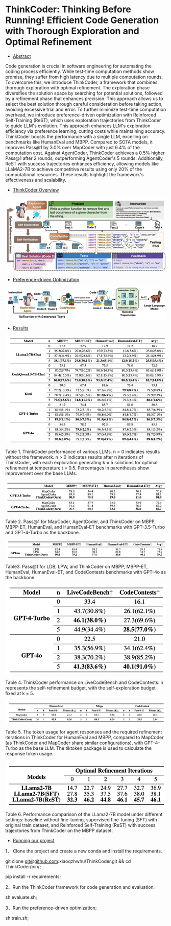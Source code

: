 # ThinkCoder: Thinking Before Running! Efficient Code Generation with Thorough Exploration and Optimal Refinement


- [Abstract](#Abstract)

Code generation is crucial in software engineering for automating the coding process efficiently. While test-time computation methods show promise, they suffer from high latency due to multiple computation rounds. To overcome this, we introduce ThinkCoder, a framework that combines thorough exploration with optimal refinement. The exploration phase diversifies the solution space by searching for potential solutions, followed by a refinement phase that enhances precision. This approach allows us to select the best solution through careful consideration before taking action, avoiding excessive trial and error. To further minimize test-time computation overhead, we introduce preference-driven optimization with Reinforced Self-Training (ReST), which uses exploration trajectories from ThinkCoder to guide LLM's evolution. This approach enhances LLM's exploration efficiency via preference learning, cutting costs while maintaining accuracy. ThinkCoder boosts the performance with a single LLM, excelling on benchmarks like HumanEval and MBPP. Compared to SOTA models, it improves Pass@1 by 3.0% over MapCoder with just 6.4\% of the computation cost. Against AgentCoder, ThinkCoder achieves a 0.5% higher Pass@1 after 2 rounds, outperforming AgentCoder's 5 rounds. Additionally, ReST with success trajectories enhances efficiency, allowing models like LLaMA2-7B to achieve competitive results using only 20% of the computational resources. These results highlight the framework's effectiveness and scalability. 

- [ThinkCoder Overview](#ThinkCoder)

![alt text](images/thinkcoder.png)

- [Preference-driven Optimization](#Preference)

![alt text](images/rest.png)

- [Results](#Results)

![alt text](images/result1.png)

Table 1. ThinkCoder performance of various LLMs. n = 0 indicates results without the framework. n > 0 indicates results after n iterations of ThinkCoder, with each exploration generating k = 5 solutions for optimal refinement at temperature t = 0.5. Percentages in parentheses show improvement over the base LLMs.

![alt text](images/result2.png)

Table 2. Pass@1 for MapCoder, AgentCoder, and ThinkCoder on MBPP, MBPP-ET, HumanEval, and HumanEval-ET benchmarks with GPT-3.5-Turbo and GPT-4-Turbo as the backbone.

![alt text](images/result3.png)

Table3. Pass@1 for LDB, LPW, and ThinkCoder on MBPP, MBPP-ET, HumanEval, HumanEval-ET, and CodeContests benchmarks with GPT-4o as the backbone.

![alt text](images/result4.png)

Table 4. ThinkCoder performance on LiveCodeBench and CodeContests. n represents the self-refinement budget, with the self-exploration budget fixed at k = 5.

![alt text](images/result5.png)

Table 5. The token usage for agent responses and the required refinement iterations in ThinkCoder for HumanEval and MBPP, compared to MapCoder (as ThinkCoder and MapCoder share similar configurations), with GPT-4-Turbo as the base LLM. The tiktoken package is used to calculate the response token usage.

![alt text](images/result6.png)

Table 6. Performance comparison of the LLama2-7B model under different settings: baseline without fine-tuning, supervised fine-tuning (SFT) with original train dataset, and Reinforced Self-Training (ReST) with success trajectories from ThinkCoder on the MBPP dataset.

- [Running our project](#Runing)

1、 Clone the project and create a new conda and install the requirements.

git clone git@github.com:xiaoqzhwhu/ThinkCoder.git && cd ThinkCoder/bin/;

pip install -r requirements;

2、Run the ThinkCoder framework for code generation and evaluation.

sh evaluate.sh;

3、Run the preference-driven optimization;

sh train.sh;







